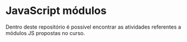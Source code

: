 # JavaScript módulos

Dentro deste repositório é possivel encontrar as atividades referentes a módulos JS propostas no curso.
